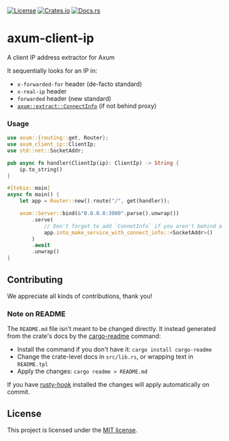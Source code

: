 [![License](https://img.shields.io/crates/l/axum-client-ip.svg)](https://choosealicense.com/licenses/mit/)
[![Crates.io](https://img.shields.io/crates/v/axum-client-ip.svg)](https://crates.io/crates/axum-client-ip)
[![Docs.rs](https://docs.rs/axum-client-ip/badge.svg)](https://docs.rs/axum-client-ip)

# axum-client-ip

A client IP address extractor for Axum

It sequentially looks for an IP in:

- `x-forwarded-for` header (de-facto standard)
- `x-real-ip` header
- `forwarded` header (new standard)
- [`axum::extract::ConnectInfo`][connect-info] (if not behind proxy)

### Usage

```rust
use axum::{routing::get, Router};
use axum_client_ip::ClientIp;
use std::net::SocketAddr;

pub async fn handler(ClientIp(ip): ClientIp) -> String {
    ip.to_string()
}

#[tokio::main]
async fn main() {
    let app = Router::new().route("/", get(handler));

    axum::Server::bind(&"0.0.0.0:3000".parse().unwrap())
        .serve(
            // Don't forget to add `ConnetInfo` if you aren't behind a proxy
            app.into_make_service_with_connect_info::<SocketAddr>()
        )
        .await
        .unwrap()
}
```

[connect-info]: https://docs.rs/axum/latest/axum/extract/struct.ConnectInfo.html

## Contributing

We appreciate all kinds of contributions, thank you!

### Note on README

The `README.md` file isn't meant to be changed directly. It instead generated from the crate's docs
by the [cargo-readme] command:

* Install the command if you don't have it: `cargo install cargo-readme`
* Change the crate-level docs in `src/lib.rs`, or wrapping text in `README.tpl`
* Apply the changes: `cargo readme > README.md`

If you have [rusty-hook] installed the changes will apply automatically on commit.

## License

This project is licensed under the [MIT license](LICENSE).

[cargo-readme]: https://github.com/livioribeiro/cargo-readme
[rusty-hook]: https://github.com/swellaby/rusty-hook
